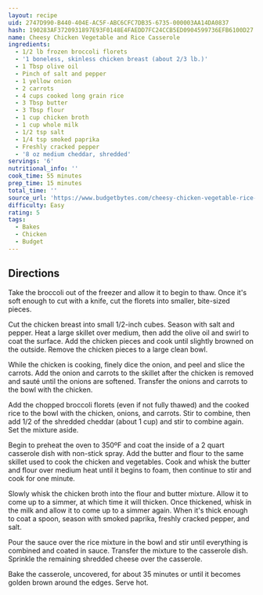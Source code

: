 ```yaml
---
layout: recipe
uid: 2747D990-B440-404E-AC5F-ABC6CFC7DB35-6735-000003AA14DA0837
hash: 190283AF3720931897E93F0148E4FAEDD7FC24CCB5ED0904599736EFB6100D27
name: Cheesy Chicken Vegetable and Rice Casserole
ingredients:
  - 1/2 lb frozen broccoli florets
  - '1 boneless, skinless chicken breast (about 2/3 lb.)'
  - 1 Tbsp olive oil
  - Pinch of salt and pepper
  - 1 yellow onion
  - 2 carrots
  - 4 cups cooked long grain rice
  - 3 Tbsp butter
  - 3 Tbsp flour
  - 1 cup chicken broth
  - 1 cup whole milk
  - 1/2 tsp salt
  - 1/4 tsp smoked paprika
  - Freshly cracked pepper
  - '8 oz medium cheddar, shredded'
servings: '6'
nutritional_info: ''
cook_time: 55 minutes
prep_time: 15 minutes
total_time: ''
source_url: 'https://www.budgetbytes.com/cheesy-chicken-vegetable-rice-casserole/'
difficulty: Easy
rating: 5
tags:
  - Bakes
  - Chicken
  - Budget
---
```


## Directions

Take the broccoli out of the freezer and allow it to begin to thaw. Once it's soft enough to cut with a knife, cut the florets into smaller, bite-sized pieces.

Cut the chicken breast into small 1/2-inch cubes. Season with salt and pepper. Heat a large skillet over medium, then add the olive oil and swirl to coat the surface. Add the chicken pieces and cook until slightly browned on the outside. Remove the chicken pieces to a large clean bowl.

While the chicken is cooking, finely dice the onion, and peel and slice the carrots. Add the onion and carrots to the skillet after the chicken is removed and sauté until the onions are softened. Transfer the onions and carrots to the bowl with the chicken.

Add the chopped broccoli florets (even if not fully thawed) and the cooked rice to the bowl with the chicken, onions, and carrots. Stir to combine, then add 1/2 of the shredded cheddar (about 1 cup) and stir to combine again. Set the mixture aside.

Begin to preheat the oven to 350ºF and coat the inside of a 2 quart casserole dish with non-stick spray. Add the butter and flour to the same skillet used to cook the chicken and vegetables. Cook and whisk the butter and flour over medium heat until it begins to foam, then continue to stir and cook for one minute.

Slowly whisk the chicken broth into the flour and butter mixture. Allow it to come up to a simmer, at which time it will thicken. Once thickened, whisk in the milk and allow it to come up to a simmer again. When it's thick enough to coat a spoon, season with smoked paprika, freshly cracked pepper, and salt.

Pour the sauce over the rice mixture in the bowl and stir until everything is combined and coated in sauce. Transfer the mixture to the casserole dish. Sprinkle the remaining shredded cheese over the casserole.

Bake the casserole, uncovered, for about 35 minutes or until it becomes golden brown around the edges. Serve hot.
